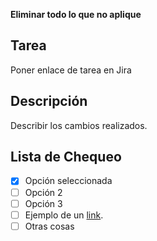 **Eliminar todo lo que no aplique**

## Tarea

Poner enlace de tarea en Jira

## Descripción

Describir los cambios realizados.

## Lista de Chequeo

- [x] Opción seleccionada
- [ ] Opción 2
- [ ] Opción 3
- [ ] Ejemplo de un [link](https://gatitolabs.atlassian.net/projects).
- [ ] Otras cosas
